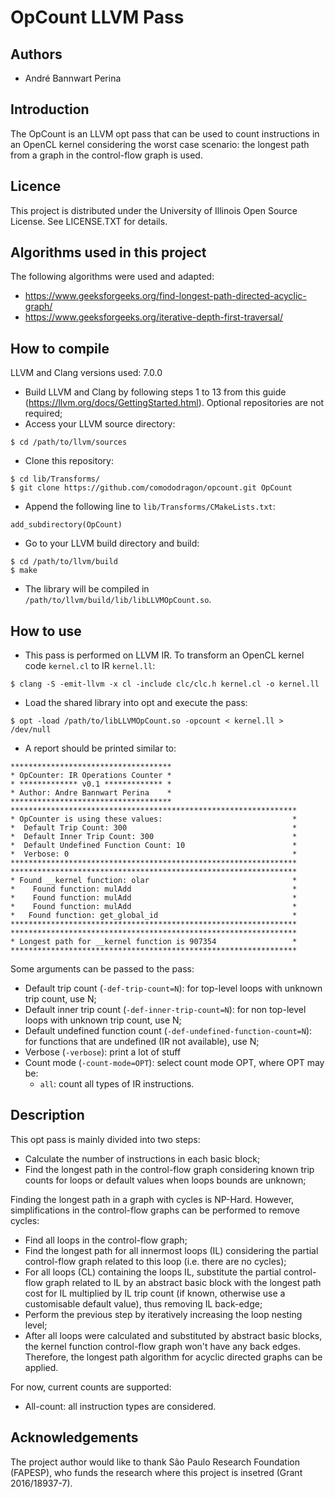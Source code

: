 # OpCount LLVM Pass

## Authors

* André Bannwart Perina

## Introduction

The OpCount is an LLVM opt pass that can be used to count instructions in an OpenCL kernel considering the worst case scenario: the longest path from a graph in the control-flow graph is used.

## Licence

This project is distributed under the University of Illinois Open Source License. See LICENSE.TXT for details.

## Algorithms used in this project

The following algorithms were used and adapted:

* https://www.geeksforgeeks.org/find-longest-path-directed-acyclic-graph/
* https://www.geeksforgeeks.org/iterative-depth-first-traversal/

## How to compile

LLVM and Clang versions used: 7.0.0

* Build LLVM and Clang by following steps 1 to 13 from this guide (https://llvm.org/docs/GettingStarted.html). Optional repositories are not required;
* Access your LLVM source directory:
```
$ cd /path/to/llvm/sources
```
* Clone this repository:
```
$ cd lib/Transforms/
$ git clone https://github.com/comododragon/opcount.git OpCount
```
* Append the following line to ```lib/Transforms/CMakeLists.txt```:
```
add_subdirectory(OpCount)
```
* Go to your LLVM build directory and build:
```
$ cd /path/to/llvm/build
$ make
```
* The library will be compiled in ```/path/to/llvm/build/lib/libLLVMOpCount.so```.

## How to use

* This pass is performed on LLVM IR. To transform an OpenCL kernel code ```kernel.cl``` to IR ```kernel.ll```:
```
$ clang -S -emit-llvm -x cl -include clc/clc.h kernel.cl -o kernel.ll
```
* Load the shared library into opt and execute the pass:
```
$ opt -load /path/to/libLLVMOpCount.so -opcount < kernel.ll > /dev/null
```
* A report should be printed similar to:
```
************************************
* OpCounter: IR Operations Counter *
* ************* v0.1 ************* *
* Author: Andre Bannwart Perina    *
************************************
****************************************************************
* OpCounter is using these values:                             *
*  Default Trip Count: 300                                     *
*  Default Inner Trip Count: 300                               *
*  Default Undefined Function Count: 10                        *
*  Verbose: 0                                                  *
****************************************************************
****************************************************************
* Found __kernel function: olar                                *
*    Found function: mulAdd                                    *
*    Found function: mulAdd                                    *
*    Found function: mulAdd                                    *
*   Found function: get_global_id                              *
****************************************************************
****************************************************************
* Longest path for __kernel function is 907354                 *
****************************************************************
```

Some arguments can be passed to the pass:

* Default trip count (```-def-trip-count=N```): for top-level loops with unknown trip count, use N;
* Default inner trip count (```-def-inner-trip-count=N```): for non top-level loops with unknown trip count, use N;
* Default undefined function count (```-def-undefined-function-count=N```): for functions that are undefined (IR not available), use N;
* Verbose (```-verbose```): print a lot of stuff
* Count mode (```-count-mode=OPT```): select count mode OPT, where OPT may be:
	* ```all```: count all types of IR instructions.

## Description

This opt pass is mainly divided into two steps:

* Calculate the number of instructions in each basic block;
* Find the longest path in the control-flow graph considering known trip counts for loops or default values when loops bounds are unknown;

Finding the longest path in a graph with cycles is NP-Hard. However, simplifications in the control-flow graphs can be performed to remove cycles:

* Find all loops in the control-flow graph;
* Find the longest path for all innermost loops (IL) considering the partial control-flow graph related to this loop (i.e. there are no cycles);
* For all loops (CL) containing the loops IL, substitute the partial control-flow graph related to IL by an abstract basic block with the longest path cost for IL multiplied by IL trip count (if known, otherwise use a customisable default value), thus removing IL back-edge;
* Perform the previous step by iteratively increasing the loop nesting level;
* After all loops were calculated and substituted by abstract basic blocks, the kernel function control-flow graph won't have any back edges. Therefore, the longest path algorithm for acyclic directed graphs can be applied.

For now, current counts are supported:
* All-count: all instruction types are considered.

## Acknowledgements

The project author would like to thank São Paulo Research Foundation (FAPESP), who funds the research where this project is insetred (Grant 2016/18937-7).
